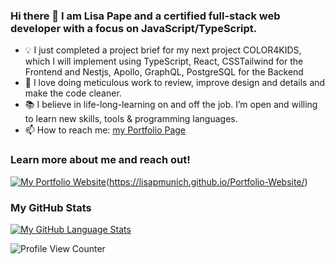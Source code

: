 ### Hi there 👋 I am Lisa Pape and a certified full-stack web developer with a focus on JavaScript/TypeScript.

* 💡 I just completed a project brief for my next project COLOR4KIDS, which I will implement using TypeScript, React, CSSTailwind for the Frontend and Nestjs, Apollo, GraphQL, PostgreSQL for the Backend
* 💟 I love doing meticulous work to review, improve design and details and make the code cleaner.
* 📚 I believe in life-long-learning on and off the job. I’m open and willing to learn new skills, tools & programming languages.
* 📫 How to reach me: [my Portfolio Page](https://lisapmunich.github.io/Portfolio-Website/contact.html)

### Learn more about me and reach out!

[![My Portfolio Website](https://img.shields.io/badge/My%20Portfolio%20Website-5CDB95?style=flat-square)](https://lisapmunich.github.io/Portfolio-Website/)(https://lisapmunich.github.io/Portfolio-Website/)




### My GitHub Stats
[![My GitHub Language Stats](https://github-readme-stats.vercel.app/api/top-langs/?username=LisaPMunich&langs_count=6&theme=tokyonight&hide=html,css&theme=dark&layout=compact)]()

![Profile View Counter](https://komarev.com/ghpvc/?username=LisaPMunich)


